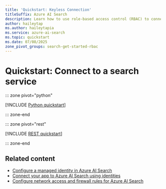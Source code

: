 ```yaml
---
title: 'Quickstart: Keyless Connection'
titleSuffix: Azure AI Search
description: Learn how to use role-based access control (RBAC) to connect to an Azure AI Search service.
author: haileytap
ms.author: haileytapia
ms.service: azure-ai-search
ms.topic: quickstart
ms.date: 07/08/2025
zone_pivot_groups: search-get-started-rbac
---
```


# Quickstart: Connect to a search service

::: zone pivot="python"

[!INCLUDE [Python quickstart](includes/quickstarts/search-get-started-rbac-python.md)]

::: zone-end

::: zone pivot="rest"

[!INCLUDE [REST quickstart](includes/quickstarts/search-get-started-rbac-rest.md)]

::: zone-end

## Related content

+ [Configure a managed identity in Azure AI Search](search-howto-managed-identities-data-sources.md)
+ [Connect your app to Azure AI Search using identities](keyless-connections.md)
+ [Configure network access and firewall rules for Azure AI Search](service-configure-firewall.md)